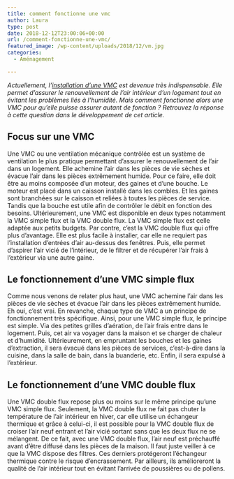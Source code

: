 ```yaml
---
title: comment fonctionne une vmc
author: Laura
type: post
date: 2018-12-12T23:00:06+00:00
url: /comment-fonctionne-une-vmc/
featured_image: /wp-content/uploads/2018/12/vm.jpg
categories:
  - Aménagement

---
```

_Actuellement, l’_<a href="http://www.maison-travaux.fr/maison-travaux/renovation-par-type/isolation-ventilation/vmc-isolation/comment-installer-une-vmc-113131.html" target="_blank"><em>installation d’une VMC</em></a> _est devenue très indispensable. Elle permet d’assurer le renouvellement de l’air intérieur d’un logement tout en évitant les problèmes liés à l’humidité. Mais comment fonctionne alors une VMC pour qu’elle puisse assurer autant de fonction ? Retrouvez la réponse à cette question dans le développement de cet article._



## Focus sur une VMC



Une VMC ou une ventilation mécanique contrôlée est un système de ventilation le plus pratique permettant d’assurer le renouvellement de l’air dans un logement. Elle achemine l’air dans les pièces de vie sèches et évacue l’air dans les pièces extrêmement humide. Pour ce faire, elle doit être au moins composée d’un moteur, des gaines et d’une bouche. Le moteur est placé dans un caisson installé dans les combles. Et les gaines sont branchées sur le caisson et reliées à toutes les pièces de service. Tandis que la bouche est utile afin de contrôler le débit en fonction des besoins. Ultérieurement, une VMC est disponible en deux types notamment la VMC simple flux et la VMC double flux. La VMC simple flux est celle adaptée aux petits budgets. Par contre, c&#8217;est la VMC double flux qui offre plus d’avantage. Elle est plus facile à installer, car elle ne requiert pas l’installation d’entrées d’air au-dessus des fenêtres. Puis, elle permet d’aspirer l’air vicié de l’intérieur, de le filtrer et de récupérer l’air frais à l’extérieur via une autre gaine.



## Le fonctionnement d’une VMC simple flux



Comme nous venons de relater plus haut, une VMC achemine l’air dans les pièces de vie sèches et évacue l’air dans les pièces extrêmement humide. Eh oui, c’est vrai. En revanche, chaque type de VMC a un principe de fonctionnement très spécifique. Ainsi, pour une VMC simple flux, le principe est simple. Via des petites grilles d’aération, de l’air frais entre dans le logement. Puis, cet air va voyager dans la maison et se charger de chaleur et d’humidité. Ultérieurement, en empruntant les bouches et les gaines d’extraction, il sera évacué dans les pièces de services, c&#8217;est-à-dire dans la cuisine, dans la salle de bain, dans la buanderie, etc. Enfin, il sera expulsé à l’extérieur. 



## Le fonctionnement d’une VMC double flux



Une VMC double flux repose plus ou moins sur le même principe qu’une VMC simple flux. Seulement, la VMC double flux ne fait pas chuter la température de l’air intérieur en hiver, car elle utilise un échangeur thermique et grâce à celui-ci, il est possible pour la VMC double flux de croiser l’air neuf entrant et l’air vicié sortant sans que les deux flux ne se mélangent. De ce fait, avec une VMC double flux, l’air neuf est préchauffé avant d’être diffusé dans les pièces de la maison. Il faut juste veiller à ce que la VMC dispose des filtres. Ces derniers protégeront l’échangeur thermique contre le risque d’encrassement. Par ailleurs, ils amélioreront la qualité de l’air intérieur tout en évitant l’arrivée de poussières ou de pollens.